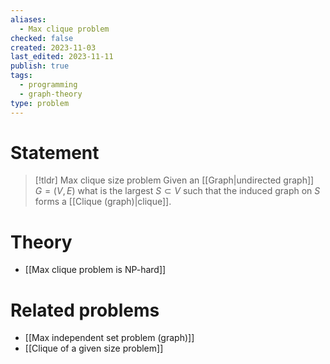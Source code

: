 ```yaml
---
aliases:
  - Max clique problem
checked: false
created: 2023-11-03
last_edited: 2023-11-11
publish: true
tags:
  - programming
  - graph-theory
type: problem
---
```

# Statement

>[!tldr] Max clique size problem
>Given an [[Graph|undirected graph]] $G = (V,E)$ what is the largest $S \subset V$ such that the induced graph on $S$ forms a [[Clique (graph)|clique]].

# Theory

- [[Max clique problem is NP-hard]]

# Related problems

- [[Max independent set problem (graph)]]
- [[Clique of a given size problem]]
